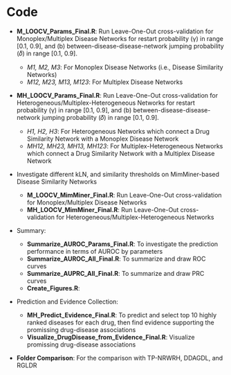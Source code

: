 # Code
- **M_LOOCV_Params_Final.R**: Run Leave-One-Out cross-validation for Monoplex/Multiplex Disease Networks for restart probability (γ) in range [0.1, 0.9], and (b) between-disease-disease-network jumping probability (𝛿) in range [0.1, 0.9].
  - *M1, M2, M3*: For Monoplex Disease Networks (i.e., Disease Similarity Networks)
  - *M12, M23, M13, M123*: For Multiplex Disease Networks
 
- **MH_LOOCV_Params_Final.R**: Run Leave-One-Out cross-validation for Heterogeneous/Multiplex-Heterogeneous Networks for restart probability (γ) in range [0.1, 0.9], and (b) between-disease-disease-network jumping probability (𝛿) in range [0.1, 0.9].
  - *H1, H2, H3*: For Heterogeneous Networks which connect a Drug Similarity Network with a Monoplex Disease Network
  - *MH12, MH23, MH13, MH123*: For Multiplex-Heterogeneous Networks which connect a Drug Similarity Network with a Multiplex Disease Network

- Investigate different kLN, and similarity thresholds on MimMiner-based Disease Similarity Networks
  - **M_LOOCV_MimMiner_Final.R**: Run Leave-One-Out cross-validation for Monoplex/Multiplex Disease Networks
  - **MH_LOOCV_MimMiner_Final.R**: Run Leave-One-Out cross-validation for Heterogeneous/Multiplex-Heterogeneous Networks

- Summary:
  - **Summarize_AUROC_Params_Final.R**: To investigate the prediction performance in terms of AUROC by parameters
  - **Summarize_AUROC_All_Final.R**: To summarize and draw ROC curves
  - **Summarize_AUPRC_All_Final.R**: To summarize and draw PRC curves
  - **Create_Figures.R**:

- Prediction and Evidence Collection:
  - **MH_Predict_Evidence_Final.R**: To predict and select top 10 highly ranked diseases for each drug, then find evidence supporting the promissing drug-disease associations
  - **Visualize_DrugDisease_from_Evidence_Final.R**: Visualize promissing drug-disease associations

- **Folder Comparison**: For the comparison with TP-NRWRH, DDAGDL, and RGLDR 
  
